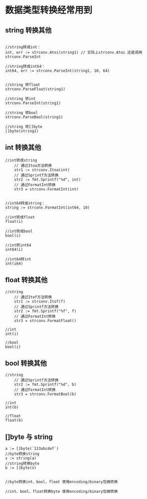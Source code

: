 
数据类型转换经常用到
===========


string 转换其他
------------
```golang

//string转成int：
int, err := strconv.Atoi(string1) // 实际上strconv.Atoi 还是调用 strconv.ParseInt

//string转成int64：
int64, err := strconv.ParseInt(string1, 10, 64)


//string 转float
strconv.ParseFloat(string1)

//string 转int
strconv.ParseInt(string1)

//string 转bool
strconv.ParseBool(string1)

//string 转[]byte
[]byte(string1)
```



int 转换其他
------------
```golang
//int转成string
    // 通过Itoa方法转换  
    str1 := strconv.Itoa(int)  
    // 通过Sprintf方法转换  
    str2 := fmt.Sprintf("%d", int)  
    // 通过FormatInt转换
    str3 = strconv.FormatInt(int)


//int64转成string：
string := strconv.FormatInt(int64, 10)

//int转成float  
float(i)

//int转成bool
bool(i)

//int转int64
int64(i)

//int64转int
int(i64)
```



float 转换其他
------------
```golang
//string
    // 通过Itof方法转换  
    str1 := strconv.Itof(f)  
    // 通过Sprintf方法转换  
    str2 := fmt.Sprintf("%f", f)  
    // 通过FormatInt转换
    str3 = strconv.FormatFloat()

//int
int(i)

//bool
bool(i)
```



bool 转换其他
------------
```golang
//string
    // 通过Sprintf方法转换  
    str2 := fmt.Sprintf("%d", b)  
    // 通过FormatInt转换
    str3 = strconv.FormatBool(b)

//int
int(b)

//float
float(b)
```




[]byte 与 string
------------
```golang
a := []byte(`123abcdef`)
//byte转换string
s := string(a)
//string转换byte
b := []byte(s)


//byte转换int、bool、float 使用encoding/binary包做转换

//int、bool、float转换byte 使用encoding/binary包做转换
```



